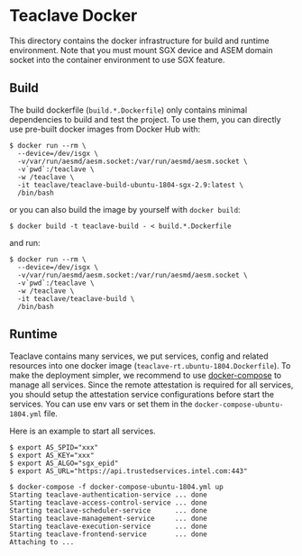 # Teaclave Docker

This directory contains the docker infrastructure for build and runtime
environment. Note that you must mount SGX device and ASEM domain socket into the
container environment to use SGX feature.

## Build

The build dockerfile (`build.*.Dockerfile`) only contains minimal dependencies
to build and test the project. To use them, you can directly use pre-built
docker images from Docker Hub with:

```
$ docker run --rm \
  --device=/dev/isgx \
  -v/var/run/aesmd/aesm.socket:/var/run/aesmd/aesm.socket \
  -v`pwd`:/teaclave \
  -w /teaclave \
  -it teaclave/teaclave-build-ubuntu-1804-sgx-2.9:latest \
  /bin/bash
```

or you can also build the image by yourself with `docker build`:

```
$ docker build -t teaclave-build - < build.*.Dockerfile
```
and run:

```
$ docker run --rm \
  --device=/dev/isgx \
  -v/var/run/aesmd/aesm.socket:/var/run/aesmd/aesm.socket \
  -v`pwd`:/teaclave \
  -w /teaclave \
  -it teaclave/teaclave-build \
  /bin/bash
```

## Runtime

Teaclave contains many services, we put services, config and related
resources into one docker image
(`teaclave-rt.ubuntu-1804.Dockerfile`). To make the deployment
simpler, we recommend to use [docker-compose](https://docs.docker.com/compose/)
to manage all services. Since the remote attestation is required for all
services, you should setup the attestation service configurations
before start the services. You can use env vars or set them in the
`docker-compose-ubuntu-1804.yml` file.

Here is an example to start all services.

```
$ export AS_SPID="xxx"
$ export AS_KEY="xxx"
$ export AS_ALGO="sgx_epid"
$ export AS_URL="https://api.trustedservices.intel.com:443"

$ docker-compose -f docker-compose-ubuntu-1804.yml up
Starting teaclave-authentication-service ... done
Starting teaclave-access-control-service ... done
Starting teaclave-scheduler-service      ... done
Starting teaclave-management-service     ... done
Starting teaclave-execution-service      ... done
Starting teaclave-frontend-service       ... done
Attaching to ...
```
